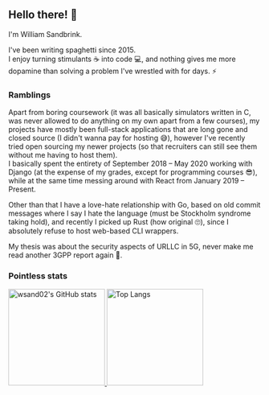 ## Hello there! 👋

I'm William Sandbrink.

I've been writing spaghetti since 2015.  
I enjoy turning stimulants ☕️ into code 💻, and nothing gives me more dopamine than solving a problem I've wrestled with for days. ⚡️

### Ramblings

Apart from boring coursework (it was all basically simulators written in C, was never allowed to do anything on my own apart from a few courses), my projects have mostly been full-stack applications that are long gone and closed source (I didn't wanna pay for hosting 😅), however I've recently tried open sourcing my newer projects (so that recruiters can still see them without me having to host them).  
I basically spent the entirety of September 2018 – May 2020 working with Django (at the expense of my grades, except for programming courses 😎), while at the same time messing around with React from January 2019 – Present.  

Other than that I have a love-hate relationship with Go, based on old commit messages where I say I hate the language (must be Stockholm syndrome taking hold), and recently I picked up Rust (how original 🙄), since I absolutely refuse to host web-based CLI wrappers.  

My thesis was about the security aspects of URLLC in 5G, never make me read another 3GPP report again 🙏.

### Pointless stats
<a href="https://github.com/wsand02">
  <img src="https://github-readme-stats.vercel.app/api?username=wsand02&show_icons=true&theme=blueberry&hide_border=true" alt="wsand02's GitHub stats" height="192px">
</a>

<a href="https://github.com/wsand02/">
  <img src="https://github-readme-stats.vercel.app/api/top-langs/?username=wsand02&show_icons=true&theme=blueberry&layout=compact&langs_count=8&hide_border=true" alt="Top Langs" height="192px">
</a>
